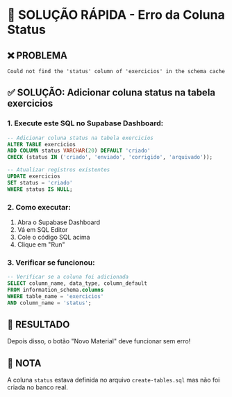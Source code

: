 # 🚨 SOLUÇÃO RÁPIDA - Erro da Coluna Status

## ❌ PROBLEMA
```
Could not find the 'status' column of 'exercicios' in the schema cache
```

## ✅ SOLUÇÃO: Adicionar coluna status na tabela exercicios

### 1. Execute este SQL no Supabase Dashboard:

```sql
-- Adicionar coluna status na tabela exercicios
ALTER TABLE exercicios 
ADD COLUMN status VARCHAR(20) DEFAULT 'criado' 
CHECK (status IN ('criado', 'enviado', 'corrigido', 'arquivado'));

-- Atualizar registros existentes
UPDATE exercicios 
SET status = 'criado' 
WHERE status IS NULL;
```

### 2. Como executar:

1. Abra o Supabase Dashboard
2. Vá em SQL Editor 
3. Cole o código SQL acima
4. Clique em "Run"

### 3. Verificar se funcionou:

```sql
-- Verificar se a coluna foi adicionada
SELECT column_name, data_type, column_default 
FROM information_schema.columns 
WHERE table_name = 'exercicios' 
AND column_name = 'status';
```

## 🎉 RESULTADO
Depois disso, o botão "Novo Material" deve funcionar sem erro!

## 📝 NOTA
A coluna `status` estava definida no arquivo `create-tables.sql` mas não foi criada no banco real. 